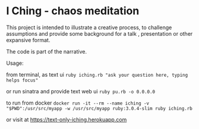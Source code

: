 # I Ching - chaos meditation

This project is intended to illustrate a creative process, to challenge assumptions and provide some background for a talk , presentation or other expansive format.

The code is part of the narrative.

Usage:

from terminal, as text ui 
```ruby iching.rb "ask your question here, typing helps focus"```

or run sinatra and provide text web ui
```ruby pu.rb -o 0.0.0.0 ```

to run from docker
```docker run -it --rm --name iching -v "$PWD":/usr/src/myapp -w /usr/src/myapp ruby:3.0.4-slim ruby iching.rb```

or visit at https://text-only-iching.herokuapp.com
